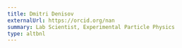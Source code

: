 ```yaml
---
title: Dmitri Denisov
externalUrl: https://orcid.org/nan
summary: Lab Scientist, Experimental Particle Physics
type: altbnl
---
```

